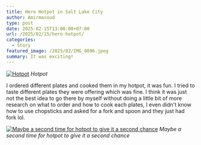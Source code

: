 ```yaml
---
title: Hero Hotpot in Salt Lake City
author: Amirmasoud
type: post
date: 2025-02-15T13:00:00+07:00
url: /2025/02/15/hero-hotpot/
categories:
  - Story
featured_image: /2025/02/IMG_0896.jpeg
summary: It was exciting!
---
```


[![Hotpot](/2025/02/IMG_0896.jpeg)](/2025/02/IMG_0896.jpeg)
*Hotpot*

I ordered different plates and cooked them in my hotpot, it was fun. I tried to taste different plates
they were offering which was fine. I think it was just not the best idea to go there by myself without
doing a little bit of more research on what to order and how to cook each plates, I even didn't know
how to use chopsticks and asked for a fork and spoon and they just had fork lol.

[![Maybe a second time for hotpot to give it a second chance](/2025/02/IMG_0897.jpeg)](/2025/02/IMG_0897.jpeg)
*Maybe a second time for hotpot to give it a second chance*
